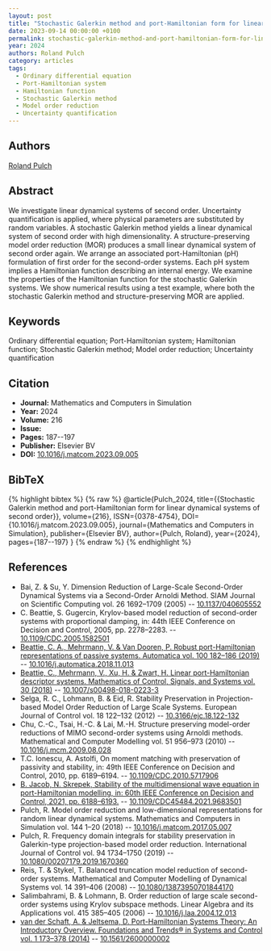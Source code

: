 ```yaml
---
layout: post
title: "Stochastic Galerkin method and port-Hamiltonian form for linear dynamical systems of second order"
date: 2023-09-14 00:00:00 +0100
permalink: stochastic-galerkin-method-and-port-hamiltonian-form-for-linear-dynamical-systems-of-second-order
year: 2024
authors: Roland Pulch
category: articles
tags:
  - Ordinary differential equation
  - Port-Hamiltonian system
  - Hamiltonian function
  - Stochastic Galerkin method
  - Model order reduction
  - Uncertainty quantification
---
```

 
## Authors
[Roland Pulch](authors/roland_pulch)
 
## Abstract
We investigate linear dynamical systems of second order. Uncertainty quantification is applied, where physical parameters are substituted by random variables. A stochastic Galerkin method yields a linear dynamical system of second order with high dimensionality. A structure-preserving model order reduction (MOR) produces a small linear dynamical system of second order again. We arrange an associated port-Hamiltonian (pH) formulation of first order for the second-order systems. Each pH system implies a Hamiltonian function describing an internal energy. We examine the properties of the Hamiltonian function for the stochastic Galerkin systems. We show numerical results using a test example, where both the stochastic Galerkin method and structure-preserving MOR are applied.
 
## Keywords
Ordinary differential equation; Port-Hamiltonian system; Hamiltonian function; Stochastic Galerkin method; Model order reduction; Uncertainty quantification
 
## Citation
- **Journal:** Mathematics and Computers in Simulation
- **Year:** 2024
- **Volume:** 216
- **Issue:** 
- **Pages:** 187--197
- **Publisher:** Elsevier BV
- **DOI:** [10.1016/j.matcom.2023.09.005](https://doi.org/10.1016/j.matcom.2023.09.005)
 
## BibTeX
{% highlight bibtex %}
{% raw %}
@article{Pulch_2024,
  title={{Stochastic Galerkin method and port-Hamiltonian form for linear dynamical systems of second order}},
  volume={216},
  ISSN={0378-4754},
  DOI={10.1016/j.matcom.2023.09.005},
  journal={Mathematics and Computers in Simulation},
  publisher={Elsevier BV},
  author={Pulch, Roland},
  year={2024},
  pages={187--197}
}
{% endraw %}
{% endhighlight %}
 
## References
- Bai, Z. & Su, Y. Dimension Reduction of Large-Scale Second-Order Dynamical Systems via a Second-Order Arnoldi Method. SIAM Journal on Scientific Computing vol. 26 1692–1709 (2005) -- [10.1137/040605552](https://doi.org/10.1137/040605552)
- C. Beattie, S. Gugercin, Krylov-based model reduction of second-order systems with proportional damping, in: 44th IEEE Conference on Decision and Control, 2005, pp. 2278–2283. -- [10.1109/CDC.2005.1582501](https://doi.org/10.1109/CDC.2005.1582501)
- [Beattie, C. A., Mehrmann, V. & Van Dooren, P. Robust port-Hamiltonian representations of passive systems. Automatica vol. 100 182–186 (2019)](robust-port-hamiltonian-representations-of-passive-systems) -- [10.1016/j.automatica.2018.11.013](https://doi.org/10.1016/j.automatica.2018.11.013)
- [Beattie, C., Mehrmann, V., Xu, H. & Zwart, H. Linear port-Hamiltonian descriptor systems. Mathematics of Control, Signals, and Systems vol. 30 (2018)](linear-port-hamiltonian-descriptor-systems) -- [10.1007/s00498-018-0223-3](https://doi.org/10.1007/s00498-018-0223-3)
- Selga, R. C., Lohmann, B. & Eid, R. Stability Preservation in Projection-based Model Order Reduction of Large Scale Systems. European Journal of Control vol. 18 122–132 (2012) -- [10.3166/ejc.18.122-132](https://doi.org/10.3166/ejc.18.122-132)
- Chu, C.-C., Tsai, H.-C. & Lai, M.-H. Structure preserving model-order reductions of MIMO second-order systems using Arnoldi methods. Mathematical and Computer Modelling vol. 51 956–973 (2010) -- [10.1016/j.mcm.2009.08.028](https://doi.org/10.1016/j.mcm.2009.08.028)
- T.C. Ionescu, A. Astolfi, On moment matching with preservation of passivity and stability, in: 49th IEEE Conference on Decision and Control, 2010, pp. 6189–6194. -- [10.1109/CDC.2010.5717906](https://doi.org/10.1109/CDC.2010.5717906)
- [B. Jacob, N. Skrepek, Stability of the multidimensional wave equation in port-Hamiltonian modelling, in: 60th IEEE Conference on Decision and Control, 2021, pp. 6188–6193.](stability-of-the-multidimensional-wave-equation-in-port-hamiltonian-modelling) -- [10.1109/CDC45484.2021.9683501](https://doi.org/10.1109/CDC45484.2021.9683501)
- Pulch, R. Model order reduction and low-dimensional representations for random linear dynamical systems. Mathematics and Computers in Simulation vol. 144 1–20 (2018) -- [10.1016/j.matcom.2017.05.007](https://doi.org/10.1016/j.matcom.2017.05.007)
- Pulch, R. Frequency domain integrals for stability preservation in Galerkin-type projection-based model order reduction. International Journal of Control vol. 94 1734–1750 (2019) -- [10.1080/00207179.2019.1670360](https://doi.org/10.1080/00207179.2019.1670360)
- Reis, T. & Stykel, T. Balanced truncation model reduction of second-order systems. Mathematical and Computer Modelling of Dynamical Systems vol. 14 391–406 (2008) -- [10.1080/13873950701844170](https://doi.org/10.1080/13873950701844170)
- Salimbahrami, B. & Lohmann, B. Order reduction of large scale second-order systems using Krylov subspace methods. Linear Algebra and its Applications vol. 415 385–405 (2006) -- [10.1016/j.laa.2004.12.013](https://doi.org/10.1016/j.laa.2004.12.013)
- [van der Schaft, A. & Jeltsema, D. Port-Hamiltonian Systems Theory: An Introductory Overview. Foundations and Trends® in Systems and Control vol. 1 173–378 (2014)](port-hamiltonian-systems-theory-an-introductory-overview-journal) -- [10.1561/2600000002](https://doi.org/10.1561/2600000002)

